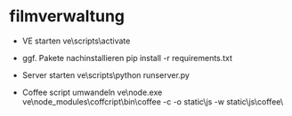filmverwaltung
==============


* VE starten
ve\scripts\activate

* ggf. Pakete nachinstallieren
pip install -r requirements.txt

* Server starten
ve\scripts\python runserver.py

* Coffee script umwandeln
ve\node.exe ve\node_modules\coffcript\bin\coffee -c -o static\js -w static\js\coffee\